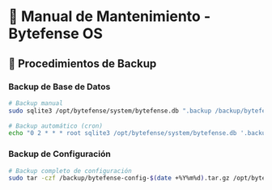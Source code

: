# 🔧 Manual de Mantenimiento - Bytefense OS 
 
## 💾 Procedimientos de Backup 
 
### Backup de Base de Datos 
 
```bash 
# Backup manual 
sudo sqlite3 /opt/bytefense/system/bytefense.db ".backup /backup/bytefense-$(date +%Y%m%d).db" 
 
# Backup automático (cron) 
echo "0 2 * * * root sqlite3 /opt/bytefense/system/bytefense.db '.backup /backup/bytefense-$(date +%Y%m%d).db'" | sudo tee -a /etc/crontab 
``` 
 
### Backup de Configuración 
 
```bash 
# Backup completo de configuración 
sudo tar -czf /backup/bytefense-config-$(date +%Y%m%d).tar.gz /opt/bytefense/system/ 
``` 
